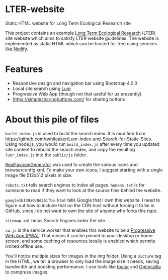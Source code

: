 # LTER-website

Static HTML website for Long Term Ecological Research site

This project contains an example [Long Term Ecological Research](https://lternet.edu/) (LTER) site website which aims to satisfy LTER website guidelines. The website is implemented as static HTML which can be hosted for free using services like [Netlify](https://www.netlify.com/).

# Features

* Responsive design and navigation bar using Bootstrap 4.0.0
* Local site search using [Lunr](https://github.com/twhiteaker/Lunr-Index-and-Search-for-Static-Sites)
* Progressive Web App (though not that useful for us presently)
* https://simplesharingbuttons.com/ for sharing buttons

# About this pile of files

`build_index.js` is used to build the search index. It is modified from https://github.com/twhiteaker/Lunr-Index-and-Search-for-Static-Sites. Using node.js, you would run `build_index.js` after every time you updated site content to rebuild the search index, and copy the resulting `lunr_index.js` into the `public/js` folder.

[RealFaviconGenerator](https://realfavicongenerator.net/) was used to create the various icons and browserconfig.xml. To make your own icons, I suggest starting with a single image file 512x512 pixels in size.

`robots.txt` tells search engines to index all pages.  `humans.txt` is for someone to read if they want to look at the source files behind the website.

`google1b139a0c8d361fbe.html` tells Google that I own this website. I need to figure out how to include that on the CDN host without forcing it to be in GitHub, since I do not want to own the site of anyone who forks this repo.

`sitemap.xml` helps Search Engines index the site.

`sw.js` is the service worker that enables this website to be a [Progressive Web App (PWA)](https://developers.google.com/web/progressive-web-apps/). That means it can be pinned to your desktop or home screen, and some caching of resources locally is enabled which permits limited offline use. 

You'll notice multiple sizes for images in the img folder. Using a `picture` tag in the HTML, we tell a browser to only load the image size it needs, saving bandwidth and boosting performance.  I use tools like [toolur](http://compressimage.toolur.com/) and [Optimizilla](http://optimizilla.com/) to compress images.
